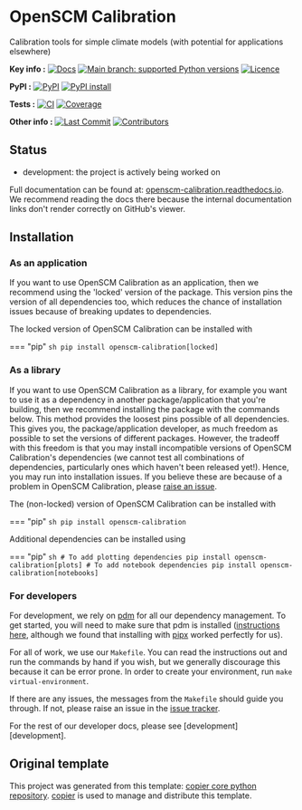 <!--- --8<-- [start:description] -->
# OpenSCM Calibration

Calibration tools for simple climate models (with potential for applications elsewhere)

**Key info :**
[![Docs](https://readthedocs.org/projects/openscm-calibration/badge/?version=latest)](https://openscm-calibration.readthedocs.io)
[![Main branch: supported Python versions](https://img.shields.io/python/required-version-toml?tomlFilePath=https%3A%2F%2Fraw.githubusercontent.com%2Fopenscm%2FOpenSCM-Calibration%2Fmain%2Fpyproject.toml)](https://github.com/openscm/OpenSCM-Calibration/blob/main/pyproject.toml)
[![Licence](https://img.shields.io/pypi/l/openscm-calibration?label=licence)](https://github.com/openscm/OpenSCM-Calibration/blob/main/LICENCE)

**PyPI :**
[![PyPI](https://img.shields.io/pypi/v/openscm-calibration.svg)](https://pypi.org/project/openscm-calibration/)
[![PyPI install](https://github.com/openscm/OpenSCM-Calibration/actions/workflows/install-pypi.yaml/badge.svg?branch=main)](https://github.com/openscm/OpenSCM-Calibration/actions/workflows/install-pypi.yaml)

<!--- If you release on conda, you can use this
**Conda :**
[![Conda](https://img.shields.io/conda/vn/conda-forge/openscm-calibration.svg)](https://anaconda.org/conda-forge/openscm-calibration)
[![Conda platforms](https://img.shields.io/conda/pn/conda-forge/openscm-calibration.svg)](https://anaconda.org/conda-forge/openscm-calibration)
[![Conda install](https://github.com/openscm/OpenSCM-Calibration/actions/workflows/install-conda.yaml/badge.svg?branch=main)](https://github.com/openscm/OpenSCM-Calibration/actions/workflows/install-conda.yaml)
-->

**Tests :**
[![CI](https://github.com/openscm/OpenSCM-Calibration/actions/workflows/ci.yaml/badge.svg?branch=main)](https://github.com/openscm/OpenSCM-Calibration/actions/workflows/ci.yaml)
[![Coverage](https://codecov.io/gh/openscm/OpenSCM-Calibration/branch/main/graph/badge.svg)](https://codecov.io/gh/openscm/OpenSCM-Calibration)

**Other info :**
[![Last Commit](https://img.shields.io/github/last-commit/openscm/OpenSCM-Calibration.svg)](https://github.com/openscm/OpenSCM-Calibration/commits/main)
[![Contributors](https://img.shields.io/github/contributors/openscm/OpenSCM-Calibration.svg)](https://github.com/openscm/OpenSCM-Calibration/graphs/contributors)
## Status

<!---

We recommend having a status line in your repo
to tell anyone who stumbles on your repository where you're up to.
Some suggested options:

- prototype: the project is just starting up and the code is all prototype
- development: the project is actively being worked on
- finished: the project has achieved what it wanted
  and is no longer being worked on, we won't reply to any issues
- dormant: the project is no longer worked on
  but we might come back to it,
  if you have questions, feel free to raise an issue
- abandoned: this project is no longer worked on
  and we won't reply to any issues
-->

- development: the project is actively being worked on

<!--- --8<-- [end:description] -->

Full documentation can be found at:
[openscm-calibration.readthedocs.io](https://openscm-calibration.readthedocs.io/en/latest/).
We recommend reading the docs there because the internal documentation links
don't render correctly on GitHub's viewer.

## Installation

<!--- --8<-- [start:installation] -->
### As an application

If you want to use OpenSCM Calibration as an application,
then we recommend using the 'locked' version of the package.
This version pins the version of all dependencies too,
which reduces the chance of installation issues
because of breaking updates to dependencies.

The locked version of OpenSCM Calibration can be installed with

<!--- If you release on conda, you can use this
=== "mamba"
    ```sh
    mamba install -c conda-forge openscm-calibration-locked
    ```

=== "conda"
    ```sh
    conda install -c conda-forge openscm-calibration-locked
    ```

-->
=== "pip"
    ```sh
    pip install openscm-calibration[locked]
    ```

### As a library

If you want to use OpenSCM Calibration as a library,
for example you want to use it
as a dependency in another package/application that you're building,
then we recommend installing the package with the commands below.
This method provides the loosest pins possible of all dependencies.
This gives you, the package/application developer,
as much freedom as possible to set the versions of different packages.
However, the tradeoff with this freedom is that you may install
incompatible versions of OpenSCM Calibration's dependencies
(we cannot test all combinations of dependencies,
particularly ones which haven't been released yet!).
Hence, you may run into installation issues.
If you believe these are because of a problem in OpenSCM Calibration,
please [raise an issue](https://github.com/openscm/OpenSCM-Calibration/issues).

The (non-locked) version of OpenSCM Calibration can be installed with

<!--- If you release on conda, you can use this
=== "mamba"
    ```sh
    mamba install -c conda-forge openscm-calibration
    ```

=== "conda"
    ```sh
    conda install -c conda-forge openscm-calibration
    ```

-->
=== "pip"
    ```sh
    pip install openscm-calibration
    ```

Additional dependencies can be installed using

<!--- If you release on conda, you can use this
=== "mamba"
    If you are installing with mamba, we recommend
    installing the extras by hand because there is no stable
    solution yet (see [conda issue #7502](https://github.com/conda/conda/issues/7502))

=== "conda"
    If you are installing with conda, we recommend
    installing the extras by hand because there is no stable
    solution yet (see [conda issue #7502](https://github.com/conda/conda/issues/7502))

-->
=== "pip"
    ```sh
    # To add plotting dependencies
    pip install openscm-calibration[plots]
    # To add notebook dependencies
    pip install openscm-calibration[notebooks]
    ```

### For developers

For development, we rely on [pdm](https://pdm-project.org/en/latest/)
for all our dependency management.
To get started, you will need to make sure that pdm is installed
([instructions here](https://pdm-project.org/en/latest/#installation),
although we found that installing with [pipx](https://pipx.pypa.io/stable/installation/)
worked perfectly for us).

For all of work, we use our `Makefile`.
You can read the instructions out and run the commands by hand if you wish,
but we generally discourage this because it can be error prone.
In order to create your environment, run `make virtual-environment`.

If there are any issues, the messages from the `Makefile` should guide you through.
If not, please raise an issue in the
[issue tracker](https://github.com/openscm/OpenSCM-Calibration/issues).

For the rest of our developer docs, please see [development][development].

<!--- --8<-- [end:installation] -->

## Original template

This project was generated from this template:
[copier core python repository](https://gitlab.com/znicholls/copier-core-python-repository).
[copier](https://copier.readthedocs.io/en/stable/) is used to manage and
distribute this template.
